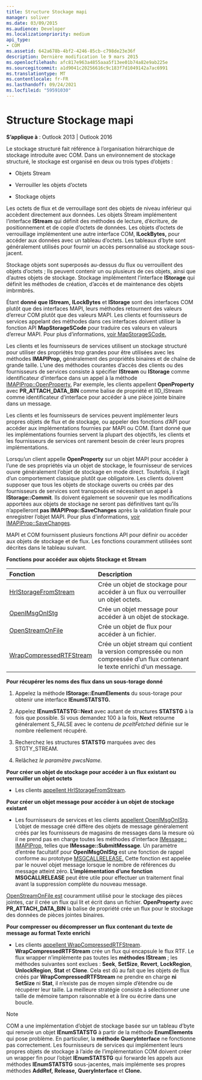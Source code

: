 ```yaml
---
title: Structure Stockage mapi
manager: soliver
ms.date: 03/09/2015
ms.audience: Developer
ms.localizationpriority: medium
api_type:
- COM
ms.assetid: 642a678b-4bf2-4246-85cb-c798de23e36f
description: Dernière modification le 9 mars 2015
ms.openlocfilehash: afc817e963a4855aaa5f13ee01b74a82e9ab225e
ms.sourcegitcommit: a1d9041c20256616c9c183f7d1049142a7ac6991
ms.translationtype: MT
ms.contentlocale: fr-FR
ms.lasthandoff: 09/24/2021
ms.locfileid: "59591030"
---
```

# <a name="structured-storage-in-mapi"></a>Structure Stockage mapi

  
  
**S’applique à** : Outlook 2013 | Outlook 2016 
  
Le stockage structuré fait référence à l’organisation hiérarchique de stockage introduite avec COM. Dans un environnement de stockage structuré, le stockage est organisé en deux ou trois types d’objets : 
  
- Objets Stream
    
- Verrouiller les objets d’octets
    
- Stockage objets
    
Les octets de flux et de verrouillage sont des objets de niveau inférieur qui accèdent directement aux données. Les objets Stream implémentent l’interface **IStream** qui définit des méthodes de lecture, d’écriture, de positionnement et de copie d’octets de données. Les objets d’octets de verrouillage implémentent une autre interface COM, **ILockBytes,** pour accéder aux données avec un tableau d’octets. Les tableaux d’byte sont généralement utilisés pour fournir un accès personnalisé au stockage sous-jacent.
  
Stockage objets sont superposés au-dessus du flux ou verrouillent des objets d’octets ; Ils peuvent contenir un ou plusieurs de ces objets, ainsi que d’autres objets de stockage. Stockage implémentent l’interface **IStorage** qui définit les méthodes de création, d’accès et de maintenance des objets imbrmbrés. 
  
Étant **donné que IStream,** **ILockBytes** et **IStorage** sont des interfaces COM plutôt que des interfaces MAPI, leurs méthodes retournent des valeurs d’erreur COM plutôt que des valeurs MAPI. Les clients et fournisseurs de services appelant des méthodes dans ces interfaces doivent utiliser la fonction API **MapStorageSCode** pour traduire ces valeurs en valeurs d’erreur MAPI. Pour plus d’informations, [voir MapStorageSCode.](mapstoragescode.md)
  
Les clients et les fournisseurs de services utilisent un stockage structuré pour utiliser des propriétés trop grandes pour être utilisées avec les méthodes **IMAPIProp,** généralement des propriétés binaires et de chaîne de grande taille. L’une des méthodes courantes d’accès des clients ou des fournisseurs de services consiste à spécifier **IStream** ou **IStorage** comme identificateur d’interface dans un appel à la méthode [IMAPIProp::OpenProperty.](imapiprop-openproperty.md) Par exemple, les clients appellent **OpenProperty** avec **PR_ATTACH_DATA_BIN** comme balise de propriété et IID_IStream comme identificateur d’interface pour accéder à une pièce jointe binaire dans un message. 
  
Les clients et les fournisseurs de services peuvent implémenter leurs propres objets de flux et de stockage, ou appeler des fonctions d’API pour accéder aux implémentations fournies par MAPI ou COM. Étant donné que les implémentations fournies servent la plupart des objectifs, les clients et les fournisseurs de services ont rarement besoin de créer leurs propres implémentations. 
  
Lorsqu’un client appelle **OpenProperty** sur un objet MAPI pour accéder à l’une de ses propriétés via un objet de stockage, le fournisseur de services ouvre généralement l’objet de stockage en mode direct. Toutefois, il s’agit d’un comportement classique plutôt que obligatoire. Les clients doivent supposer que tous les objets de stockage ouverts ou créés par des fournisseurs de services sont transposés et nécessitent un appel à **IStorage::Commit**. Ils doivent également se souvenir que les modifications apportées aux objets de stockage ne seront  pas définitives tant qu’ils n’appelleront **pas IMAPIProp::SaveChanges** après la validation finale pour enregistrer l’objet MAPI. Pour plus d’informations, [voir IMAPIProp::SaveChanges](imapiprop-savechanges.md).
  
MAPI et COM fournissent plusieurs fonctions API pour définir ou accéder aux objets de stockage et de flux. Les fonctions couramment utilisées sont décrites dans le tableau suivant.
  
**Fonctions pour accéder aux objets Stockage et Stream**

|**Fonction**|**Description**|
|:-----|:-----|
|[HrIStorageFromStream](hristoragefromstream.md) <br/> |Crée un objet de stockage pour accéder à un flux ou verrouiller un objet octets.  <br/> |
|[OpenIMsgOnIStg](openimsgonistg.md) <br/> |Crée un objet message pour accéder à un objet de stockage.  <br/> |
|[OpenStreamOnFile](openstreamonfile.md) <br/> |Crée un objet de flux pour accéder à un fichier.  <br/> |
|[WrapCompressedRTFStream](wrapcompressedrtfstream.md) <br/> |Crée un objet stream qui contient la version compressée ou non compressée d’un flux contenant le texte enrichi d’un message.  <br/> |
   
 **Pour récupérer les noms des flux dans un sous-torage donné**
  
1. Appelez la méthode **IStorage::EnumElements** du sous-torage pour obtenir une interface **IEnumSTATSTG.** 
    
2. Appelez **IEnumSTATSTG::Next** avec autant de structures **STATSTG** à la fois que possible. Si vous demandez 100 à la fois, **Next** retourne généralement S_FALSE avec le contenu  _de pceltFetched_ définie sur le nombre réellement récupéré. 
    
3. Recherchez les structures **STATSTG** marquées avec des STGTY_STREAM. 
    
4. Relâchez _le paramètre pwcsName._ 
    
 **Pour créer un objet de stockage pour accéder à un flux existant ou verrouiller un objet octets**
  
- Les clients [appellent HrIStorageFromStream](hristoragefromstream.md). 
    
 **Pour créer un objet message pour accéder à un objet de stockage existant**
  
- Les fournisseurs de services et les clients [appellent OpenIMsgOnIStg](openimsgonistg.md). L’objet de message créé diffère des objets de message généralement créés par les fournisseurs de magasins de messages dans la mesure où il ne prend pas en charge toutes les méthodes d’interface [IMessage : IMAPIProp,](imessageimapiprop.md) telles que **IMessage::SubmitMessage**. Un paramètre d’entrée facultatif pour **OpenIMsgOnIStg** est une fonction de rappel conforme au prototype [MSGCALLRELEASE.](msgcallrelease.md) Cette fonction est appelée par le nouvel objet message lorsque le nombre de références du message atteint zéro. **L’implémentation d’une fonction MSGCALLRELEASE** peut être utile pour effectuer un traitement final avant la suppression complète du nouveau message. 
    
[OpenStreamOnFile est](openstreamonfile.md) couramment utilisé pour le stockage des pièces jointes, car il crée un flux qui lit et écrit dans un fichier. **OpenProperty** avec **PR_ATTACH_DATA_BIN** la balise de propriété crée un flux pour le stockage des données de pièces jointes binaires. 
  
 **Pour compresser ou décompresser un flux contenant du texte de message au format Texte enrichi**
  
- Les clients [appellent WrapCompressedRTFStream](wrapcompressedrtfstream.md). **WrapCompressedRTFStream** crée un flux qui encapsule le flux RTF. Le flux wrapper n’implémente pas toutes les **méthodes IStream** ; les méthodes suivantes sont exclues : **Seek**, **SetSize**, **Revert**, **LockRegion**, **UnlockRegion**, **Stat** et **Clone**. Cela est dû au fait que les objets de flux créés par **WrapCompressedRTFStream** ne prendre en charge **ni SetSize** ni **Stat**, il n’existe pas de moyen simple d’étendre ou de récupérer leur taille. La meilleure stratégie consiste à sélectionner une taille de mémoire tampon raisonnable et à lire ou écrire dans une boucle.
    
> [!NOTE]
> COM a une implémentation d’objet de stockage basée sur un tableau d’byte qui renvoie un objet **IEnumSTATSTG** à partir de la méthode **EnumElements** qui pose problème. En particulier, la **méthode QueryInterface** ne fonctionne pas correctement. Les fournisseurs de services qui implémentent leurs propres objets de stockage à l’aide de l’implémentation COM doivent créer un wrapper fin pour l’objet **IEnumSTATSTG** qui forwarde les appels aux méthodes **IEnumSTATSTG** sous-jacentes, mais implémente ses propres méthodes **AddRef,** **Release,** **QueryInterface** et **Clone.** 
  

